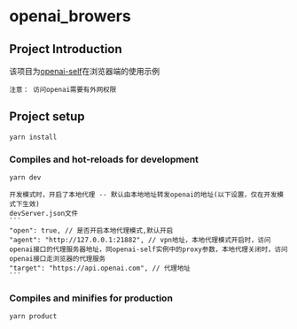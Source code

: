 # openai_browers

## Project Introduction

该项目为[openai-self](https://github.com/sunboye/openai-self)在浏览器端的使用示例

    注意： 访问openai需要有外网权限

## Project setup
```
yarn install
```

### Compiles and hot-reloads for development
```
yarn dev
```
    开发模式时，开启了本地代理 -- 默认由本地地址转发openai的地址(以下设置，仅在开发模式下生效)
    devServer.json文件
    ```
    "open": true, // 是否开启本地代理模式,默认开启
    "agent": "http://127.0.0.1:21882", // vpn地址，本地代理模式开启时，访问openai接口的代理服务器地址，同openai-self实例中的proxy参数，本地代理关闭时，访问openai接口走浏览器的代理服务
    "target": "https://api.openai.com", // 代理地址
    ```

### Compiles and minifies for production
```
yarn product
```

